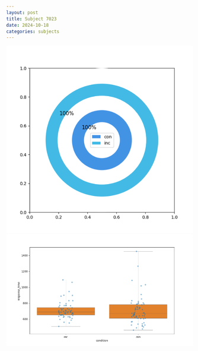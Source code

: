 ```yaml
---
layout: post
title: Subject 7023
date: 2024-10-18
categories: subjects
---
```


![](data/7023/run-8/7023_accuracy_by_condition.png)
![](data/7023/run-8/7023_rt.png)
